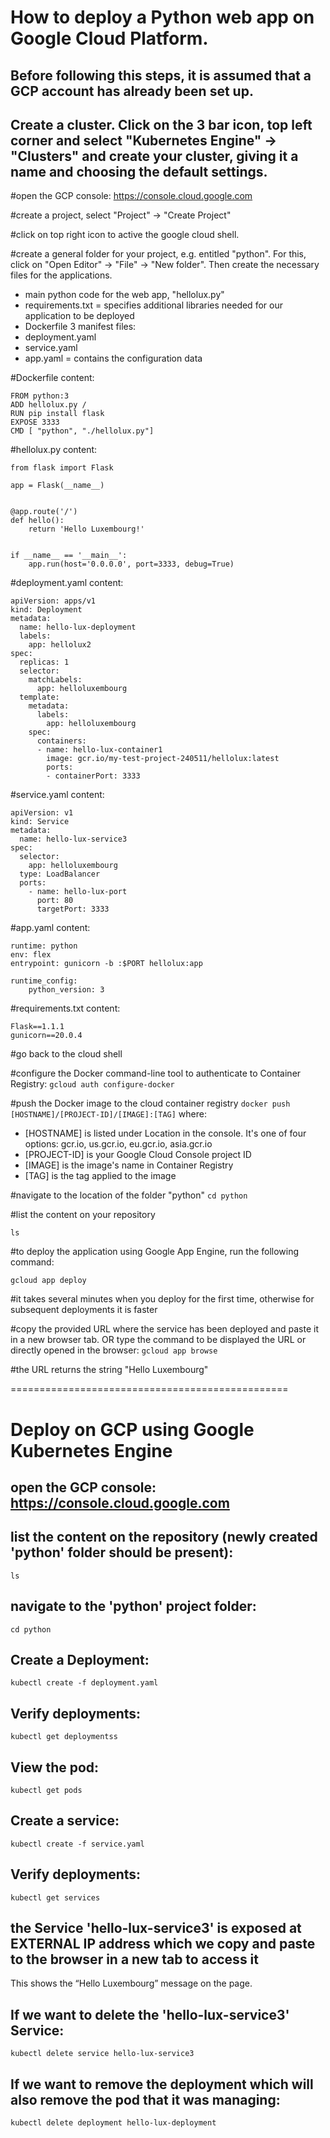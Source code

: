 # How to deploy a Python web app on Google Cloud Platform.
## Before following this steps, it is assumed that a GCP account has already been set up.

## Create a cluster. Click on the 3 bar icon, top left corner and select "Kubernetes Engine" -> "Clusters" and create your cluster, giving it a name and choosing the default settings.

#open the GCP console: https://console.cloud.google.com

#create a project, select "Project" -> "Create Project"

#click on top right icon to active the google cloud shell.

#create a general folder for your project, e.g. entitled "python". For this, click on "Open Editor" -> "File" -> "New folder". Then create the necessary files for the applications. 
- main python code for the web app, "hellolux.py"
- requirements.txt = specifies additional libraries needed for our application to be deployed
- Dockerfile
3 manifest files:
- deployment.yaml
- service.yaml
- app.yaml = contains the configuration data


#Dockerfile content:
```
FROM python:3
ADD hellolux.py /
RUN pip install flask
EXPOSE 3333
CMD [ "python", "./hellolux.py"]
```

#hellolux.py content:
```
from flask import Flask

app = Flask(__name__)


@app.route('/')
def hello():
    return 'Hello Luxembourg!'


if __name__ == '__main__':
    app.run(host='0.0.0.0', port=3333, debug=True)
```

#deployment.yaml content:
```
apiVersion: apps/v1
kind: Deployment
metadata:
  name: hello-lux-deployment
  labels:
    app: hellolux2
spec:
  replicas: 1
  selector:
    matchLabels:
      app: helloluxembourg
  template:
    metadata:
      labels:
        app: helloluxembourg
    spec:
      containers:
      - name: hello-lux-container1
        image: gcr.io/my-test-project-240511/hellolux:latest
        ports:
        - containerPort: 3333
```
#service.yaml content:
```
apiVersion: v1
kind: Service
metadata:
  name: hello-lux-service3
spec:
  selector:
    app: helloluxembourg
  type: LoadBalancer
  ports:
    - name: hello-lux-port
      port: 80
      targetPort: 3333
```
#app.yaml content:
```
runtime: python
env: flex 
entrypoint: gunicorn -b :$PORT hellolux:app

runtime_config:
    python_version: 3
```  

#requirements.txt content:
``` 
Flask==1.1.1
gunicorn==20.0.4
``` 

#go back to the cloud shell

#configure the Docker command-line tool to authenticate to Container Registry: 
```gcloud auth configure-docker```

#push the Docker image to the cloud container registry
```docker push [HOSTNAME]/[PROJECT-ID]/[IMAGE]:[TAG]```
where: 
- [HOSTNAME] is listed under Location in the console. It's one of four options: gcr.io, us.gcr.io, eu.gcr.io, asia.gcr.io
- [PROJECT-ID] is your Google Cloud Console project ID
- [IMAGE] is the image's name in Container Registry
- [TAG] is the tag applied to the image

#navigate to the location of the folder "python"
```cd python```

#list the content on your repository

```ls```

#to deploy the application using Google App Engine, run the following command:

```gcloud app deploy```

#it takes several minutes when you deploy for the first time, otherwise for subsequent deployments it is faster

#copy the provided URL where the service has been deployed and paste it in a new browser tab. OR type the command to be displayed the URL or directly opened in the browser:
```gcloud app browse```

#the URL returns the string "Hello Luxembourg"

================================================

# Deploy on GCP using Google Kubernetes Engine

## open the GCP console: https://console.cloud.google.com

## list the content on the repository (newly created 'python' folder should be present):

```ls```

## navigate to the 'python' project folder:

```cd python```

## Create a Deployment: 

```kubectl create -f deployment.yaml```

## Verify deployments:

```kubectl get deploymentss```

## View the pod:

```kubectl get pods```

## Create a service: 

```kubectl create -f service.yaml```

## Verify deployments:

```kubectl get services```

## the Service 'hello-lux-service3' is exposed at EXTERNAL IP address which we copy and paste to the browser in a new tab to access it

This shows the “Hello Luxembourg” message on the page.

## If we want to delete the 'hello-lux-service3' Service:

```kubectl delete service hello-lux-service3```

## If we want to remove the deployment which will also remove the pod that it was managing:

`kubectl delete deployment hello-lux-deployment`

